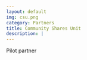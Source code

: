 ```yaml
---
layout: default
img: csu.png
category: Partners
title: Community Shares Unit
description: |
---
```

  Pilot partner
